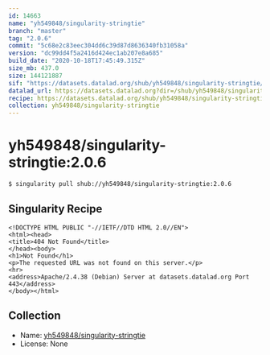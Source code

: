 ```yaml
---
id: 14663
name: "yh549848/singularity-stringtie"
branch: "master"
tag: "2.0.6"
commit: "5c68e2c83eec304dd6c39d87d8636340fb31058a"
version: "dc99dd4f5a2416d424ec1ab207e8a685"
build_date: "2020-10-18T17:45:49.315Z"
size_mb: 437.0
size: 144121887
sif: "https://datasets.datalad.org/shub/yh549848/singularity-stringtie/2.0.6/2020-10-18-5c68e2c8-dc99dd4f/dc99dd4f5a2416d424ec1ab207e8a685.sif"
datalad_url: https://datasets.datalad.org?dir=/shub/yh549848/singularity-stringtie/2.0.6/2020-10-18-5c68e2c8-dc99dd4f/
recipe: https://datasets.datalad.org/shub/yh549848/singularity-stringtie/2.0.6/2020-10-18-5c68e2c8-dc99dd4f/Singularity
collection: yh549848/singularity-stringtie
---
```


# yh549848/singularity-stringtie:2.0.6

```bash
$ singularity pull shub://yh549848/singularity-stringtie:2.0.6
```

## Singularity Recipe

```singularity
<!DOCTYPE HTML PUBLIC "-//IETF//DTD HTML 2.0//EN">
<html><head>
<title>404 Not Found</title>
</head><body>
<h1>Not Found</h1>
<p>The requested URL was not found on this server.</p>
<hr>
<address>Apache/2.4.38 (Debian) Server at datasets.datalad.org Port 443</address>
</body></html>
```

## Collection

 - Name: [yh549848/singularity-stringtie](https://github.com/yh549848/singularity-stringtie)
 - License: None

